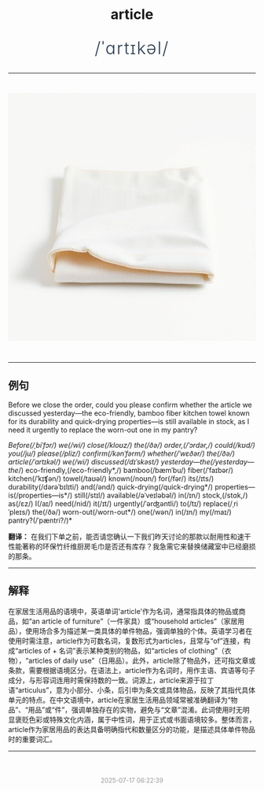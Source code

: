 <div align="center">

# article

<div style="margin: 30px 0;">
<h1 style="font-size: 2.5em; font-weight: 300; letter-spacing: 2px; margin: 0; color: #2c3e50;">
/ˈɑrtɪkəl/
</h1>
</div>

</div>

---

<div align="center" style="margin: 40px 0;">

![article](images/article.png)

</div>

---

## 例句

Before we close the order, could you please confirm whether the article we discussed yesterday—the eco-friendly, bamboo fiber kitchen towel known for its durability and quick-drying properties—is still available in stock, as I need it urgently to replace the worn-out one in my pantry?

*Before(/ˌbiˈfɔr/) we(/wi/) close(/kloʊz/) the(/ðə/) order,(/ˈɔrdər,/) could(/kʊd/) you(/ju/) please(/pliz/) confirm(/kənˈfərm/) whether(/ˈwɛðər/) the(/ðə/) article(/ˈɑrtɪkəl/) we(/wi/) discussed(/dɪˈskəst/) yesterday—the(/yesterday—the*/) eco-friendly,(/eco-friendly*,/) bamboo(/bæmˈbu/) fiber(/ˈfaɪbər/) kitchen(/ˈkɪʧən/) towel(/taʊəl/) known(/noʊn/) for(/fər/) its(/ɪts/) durability(/dərəˈbɪlɪti/) and(/ənd/) quick-drying(/quick-drying*/) properties—is(/properties—is*/) still(/stɪl/) available(/əˈveɪləbəl/) in(/ɪn/) stock,(/stɑk,/) as(/ɛz/) I(/aɪ/) need(/nid/) it(/ɪt/) urgently(/ˈərʤəntli/) to(/tɪ/) replace(/ˌriˈpleɪs/) the(/ðə/) worn-out(/worn-out*/) one(/wən/) in(/ɪn/) my(/maɪ/) pantry?(/ˈpæntri?/)*

**翻译：** 在我们下单之前，能否请您确认一下我们昨天讨论的那款以耐用性和速干性能著称的环保竹纤维厨房毛巾是否还有库存？我急需它来替换储藏室中已经磨损的那条。

---

## 解释

在家居生活用品的语境中，英语单词'article'作为名词，通常指具体的物品或商品，如“an article of furniture”（一件家具）或“household articles”（家居用品），使用场合多为描述某一类具体的单件物品，强调单独的个体。英语学习者在使用时需注意，article作为可数名词，复数形式为articles，且常与“of”连接，构成“articles of + 名词”表示某种类别的物品，如“articles of clothing”（衣物），“articles of daily use”（日用品）。此外，article除了物品外，还可指文章或条款，需要根据语境区分。在语法上，article作为名词时，用作主语、宾语等句子成分，与形容词连用时需保持数的一致。词源上，article来源于拉丁语“articulus”，意为小部分、小条，后引申为条文或具体物品，反映了其指代具体单元的特点。在中文语境中，article在家居生活用品领域常被准确翻译为“物品”、“用品”或“件”，强调单独存在的实物，避免与“文章”混淆。此词使用时无明显褒贬色彩或特殊文化内涵，属于中性词，用于正式或书面语境较多。整体而言，article作为家居用品的表达具备明确指代和数量区分的功能，是描述具体单件物品时的重要词汇。


---

<div align="center" style="margin-top: 50px;">
<small style="color: #999; font-size: 0.9em;">2025-07-17 06:22:39</small>
</div>
